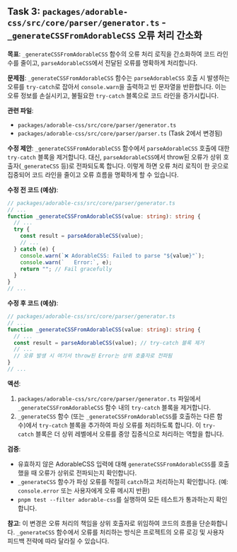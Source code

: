 ## Task 3: `packages/adorable-css/src/core/parser/generator.ts` - `_generateCSSFromAdorableCSS` 오류 처리 간소화

**목표**: `_generateCSSFromAdorableCSS` 함수의 오류 처리 로직을 간소화하여 코드 라인 수를 줄이고, `parseAdorableCSS`에서 전달된 오류를 명확하게 처리합니다.

**문제점**:
`_generateCSSFromAdorableCSS` 함수는 `parseAdorableCSS` 호출 시 발생하는 오류를 `try-catch`로 잡아서 `console.warn`을 출력하고 빈 문자열을 반환합니다. 이는 오류 정보를 손실시키고, 불필요한 `try-catch` 블록으로 코드 라인을 증가시킵니다.

**관련 파일**:
*   `packages/adorable-css/src/core/parser/generator.ts`
*   `packages/adorable-css/src/core/parser/parser.ts` (Task 2에서 변경됨)

**수정 제안**:
`_generateCSSFromAdorableCSS` 함수에서 `parseAdorableCSS` 호출에 대한 `try-catch` 블록을 제거합니다. 대신, `parseAdorableCSS`에서 throw된 오류가 상위 호출자(`_generateCSS` 등)로 전파되도록 합니다. 이렇게 하면 오류 처리 로직이 한 곳으로 집중되어 코드 라인을 줄이고 오류 흐름을 명확하게 할 수 있습니다.

**수정 전 코드 (예상)**:
```typescript
// packages/adorable-css/src/core/parser/generator.ts
// ...
function _generateCSSFromAdorableCSS(value: string): string {
  // ...
  try {
    const result = parseAdorableCSS(value);
    // ...
  } catch (e) {
    console.warn(`❌ AdorableCSS: Failed to parse "${value}"`);
    console.warn(`   Error:`, e);
    return ""; // Fail gracefully
  }
}
// ...
```

**수정 후 코드 (예상)**:
```typescript
// packages/adorable-css/src/core/parser/generator.ts
// ...
function _generateCSSFromAdorableCSS(value: string): string {
  // ...
  const result = parseAdorableCSS(value); // try-catch 블록 제거
  // ...
  // 오류 발생 시 여기서 throw된 Error는 상위 호출자로 전파됨
}
// ...
```

**액션**:
1.  `packages/adorable-css/src/core/parser/generator.ts` 파일에서 `_generateCSSFromAdorableCSS` 함수 내의 `try-catch` 블록을 제거합니다.
2.  `_generateCSS` 함수 (또는 `_generateCSSFromAdorableCSS`를 호출하는 다른 함수)에서 `try-catch` 블록을 추가하여 파싱 오류를 처리하도록 합니다. 이 `try-catch` 블록은 더 상위 레벨에서 오류를 중앙 집중식으로 처리하는 역할을 합니다.

**검증**:
*   유효하지 않은 AdorableCSS 입력에 대해 `generateCSSFromAdorableCSS`를 호출했을 때 오류가 상위로 전파되는지 확인합니다.
*   `_generateCSS` 함수가 파싱 오류를 적절히 `catch`하고 처리하는지 확인합니다. (예: `console.error` 또는 사용자에게 오류 메시지 반환)
*   `pnpm test --filter adorable-css`를 실행하여 모든 테스트가 통과하는지 확인합니다.

**참고**:
이 변경은 오류 처리의 책임을 상위 호출자로 위임하여 코드의 흐름을 단순화합니다. `_generateCSS` 함수에서 오류를 처리하는 방식은 프로젝트의 오류 로깅 및 사용자 피드백 전략에 따라 달라질 수 있습니다.
